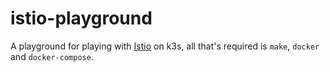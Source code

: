 # istio-playground

A playground for playing with [Istio](https://istio.io) on k3s, all that's required is `make`, `docker` and
`docker-compose`.
